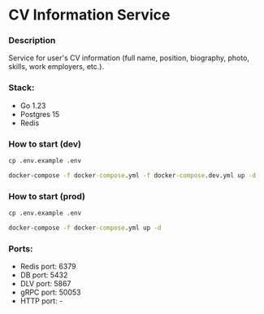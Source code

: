 # CV Information Service

### Description
Service for user's CV information (full name, position, biography, photo, skills, work employers, etc.).

### Stack:
- Go 1.23
- Postgres 15
- Redis

### How to start (dev)
```cmd
cp .env.example .env
```

```cmd
docker-compose -f docker-compose.yml -f docker-compose.dev.yml up -d
```

### How to start (prod)
```cmd
cp .env.example .env
```

```cmd
docker-compose -f docker-compose.yml up -d
```

### Ports:
- Redis port: 6379
- DB port: 5432
- DLV port: 5867
- gRPC port: 50053
- HTTP port: -